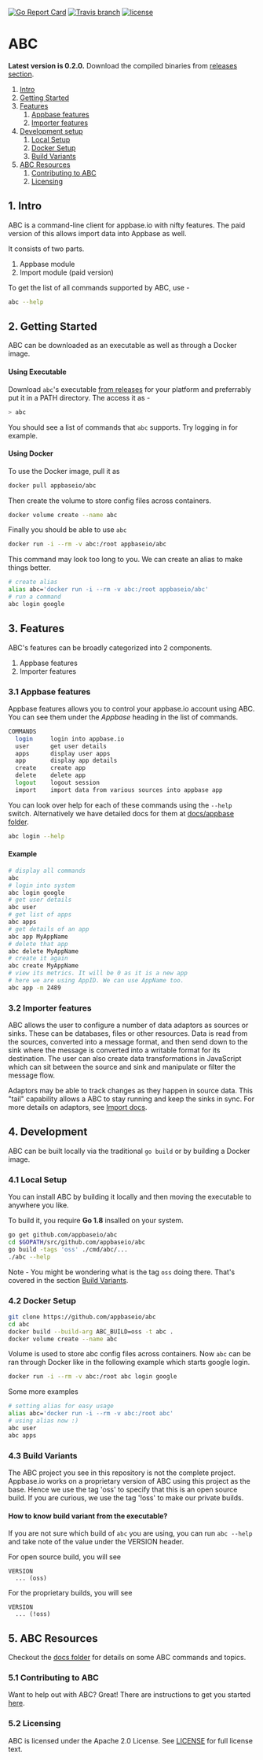 
[![Go Report Card](https://goreportcard.com/badge/github.com/appbaseio/abc)](https://goreportcard.com/report/github.com/appbaseio/abc)
[![Travis branch](https://img.shields.io/travis/appbaseio/abc/dev.svg)]()
[![license](https://img.shields.io/github/license/appbaseio/abc.svg)]()

# ABC

**Latest version is 0.2.0.** Download the compiled binaries from [releases section](https://github.com/appbaseio/abc/releases).


1. [Intro](#intro)
2. [Getting Started](#getting-started)
3. [Features](#features)
	1. [Appbase features](#appbase-features)
	2. [Importer features](#importer-features)
4. [Development setup](#development)
	1. [Local Setup](#local-setup)
	2. [Docker Setup](#docker-setup)
	3. [Build Variants](#build-variants)
5. [ABC Resources](#abc-resources)
	1. [Contributing to ABC](#contributing-to-abc)
	2. [Licensing](#licensing)

<a name="intro"></a>
## 1. Intro

ABC is a command-line client for appbase.io with nifty features. The paid version of this allows import data into Appbase as well. 

It consists of two parts. 

1. Appbase module
2. Import module (paid version)

To get the list of all commands supported by ABC, use -

```sh
abc --help
```



<a name="getting-started"></a>
## 2. Getting Started

ABC can be downloaded as an executable as well as through a Docker image. 

#### Using Executable

Download `abc`'s executable [from releases](https://github.com/appbaseio/abc/releases) for your platform and preferrably put it in a PATH directory.
The access it as -

```sh
> abc
```

You should see a list of commands that `abc` supports.
Try logging in for example.

#### Using Docker

To use the Docker image, pull it as 

```sh
docker pull appbaseio/abc
```

Then create the volume to store config files across containers.

```sh
docker volume create --name abc
```

Finally you should be able to use `abc`

```sh
docker run -i --rm -v abc:/root appbaseio/abc
```

This command may look too long to you. We can create an alias to make things better. 

```sh
# create alias
alias abc='docker run -i --rm -v abc:/root appbaseio/abc'
# run a command
abc login google
```



<a name="features"></a>
## 3. Features

ABC's features can be broadly categorized into 2 components. 

1. Appbase features
2. Importer features

<a name="appbase-features"></a>
### 3.1 Appbase features

Appbase features allows you to control your appbase.io account using ABC. You can see them under the *Appbase* heading in the list of commands.

```sh
COMMANDS
  login     login into appbase.io
  user      get user details
  apps      display user apps
  app       display app details
  create    create app
  delete    delete app
  logout    logout session
  import    import data from various sources into appbase app
```

You can look over help for each of these commands using the `--help` switch. 
Alternatively we have detailed docs for them at [docs/appbase folder](docs/appbase).


```sh
abc login --help
```

#### Example

```sh
# display all commands
abc
# login into system
abc login google
# get user details
abc user
# get list of apps
abc apps
# get details of an app
abc app MyAppName
# delete that app
abc delete MyAppName
# create it again
abc create MyAppName
# view its metrics. It will be 0 as it is a new app
# here we are using AppID. We can use AppName too.
abc app -m 2489
```

<a name="importer-features"></a>
### 3.2 Importer features

ABC allows the user to configure a number of data adaptors as sources or sinks. These can be databases, files or other resources. Data is read from the sources, converted into a message format, and then send down to the sink where the message is converted into a writable format for its destination. The user can also create data transformations in JavaScript which can sit between the source and sink and manipulate or filter the message flow.

Adaptors may be able to track changes as they happen in source data. This "tail" capability allows a ABC to stay running and keep the sinks in sync.
For more details on adaptors, see [Import docs](docs/appbase/import.md).



<a name="development"></a>
## 4. Development

ABC can be built locally via the traditional `go build` or by building a Docker image.

<a name="local-setup"></a>
### 4.1 Local Setup

You can install ABC by building it locally and then moving the executable to anywhere you like. 

To build it, you require **Go 1.8** insalled on your system. 

```sh
go get github.com/appbaseio/abc
cd $GOPATH/src/github.com/appbaseio/abc
go build -tags 'oss' ./cmd/abc/...
./abc --help
```

Note - You might be wondering what is the tag `oss` doing there. That's covered in the section [Build Variants](#build-variants).

<a name="docker-setup"></a>
### 4.2 Docker Setup

```sh
git clone https://github.com/appbaseio/abc
cd abc
docker build --build-arg ABC_BUILD=oss -t abc .
docker volume create --name abc
```

Volume is used to store abc config files across containers.
Now `abc` can be ran through Docker like in the following example which starts google login.  

```sh
docker run -i --rm -v abc:/root abc login google
```

Some more examples

```sh
# setting alias for easy usage
alias abc='docker run -i --rm -v abc:/root abc'
# using alias now :)
abc user
abc apps
```

<a name="build-variants"></a>
### 4.3 Build Variants

The ABC project you see in this repository is not the complete project. Appbase.io works on a proprietary version of ABC using this project as the base.
Hence we use the tag 'oss' to specify that this is an open source build. 
If you are curious, we use the tag '!oss' to make our private builds. 


#### How to know build variant from the executable? 

If you are not sure which build of `abc` you are using, you can run `abc --help` and take note of the value under the VERSION header. 

For open source build, you will see

```
VERSION
  ... (oss)
```

For the proprietary builds, you will see 

```
VERSION
  ... (!oss)
```



<a name="abc-resources"></a>
## 5. ABC Resources

Checkout the [docs folder](docs/) for details on some ABC commands and topics.

<a name="contributing-to-abc"></a>
### 5.1 Contributing to ABC

Want to help out with ABC? Great! There are instructions to get you started [here](CONTRIBUTING.md).

<a name="licensing"></a>
### 5.2 Licensing

ABC is licensed under the Apache 2.0 License. See [LICENSE](LICENSE) for full license text.

